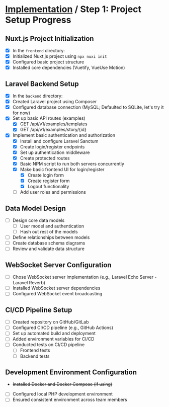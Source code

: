 # [Implementation](./Implementation-Plan.md) / Step 1: Project Setup Progress

## Nuxt.js Project Initialization

- [x] In the `frontend` directory:
- [x] Initialized Nuxt.js project using `npx nuxi init`
- [x] Configured basic project structure
- [x] Installed core dependencies (Vuetify, VueUse Motion)

## Laravel Backend Setup

- [x] In the `backend` directory:
- [x] Created Laravel project using Composer
- [x] Configured database connection (MySQL; Defaulted to SQLite, let's try it for now)
- [x] Set up basic API routes (examples)
  - [x] GET /api/v1/examples/templates
  - [x] GET /api/v1/examples/story/{id}
- [x] Implement basic authentication and authorization
  - [x] Install and configure Laravel Sanctum
  - [x] Create login/register endpoints
  - [x] Set up authentication middleware
  - [x] Create protected routes
  - [x] Basic NPM script to run both servers concurrently
  - [x] Make basic frontend UI for login/register
    - [x] Create login form
    - [x] Create register form
    - [x] Logout functionality
  - [ ] Add user roles and permissions

## Data Model Design

- [ ] Design core data models
  - [ ] User model and authentication
  - [ ] Hash out rest of the models
- [ ] Define relationships between models
- [ ] Create database schema diagrams
- [ ] Review and validate data structure

## WebSocket Server Configuration

- [ ] Chose WebSocket server implementation (e.g., Laravel Echo Server - Laravel Reverb)
- [ ] Installed WebSocket server dependencies
- [ ] Configured WebSocket event broadcasting

## CI/CD Pipeline Setup

- [ ] Created repository on GitHub/GitLab
- [ ] Configured CI/CD pipeline (e.g., GitHub Actions)
- [ ] Set up automated build and deployment
- [ ] Added environment variables for CI/CD
- [ ] Conducted tests on CI/CD pipeline
  - [ ] Frontend tests
  - [ ] Backend tests

## Development Environment Configuration

- ~~Installed Docker and Docker Compose (if using)~~
- [ ] Configured local PHP development environment
- [ ] Ensured consistent environment across team members
